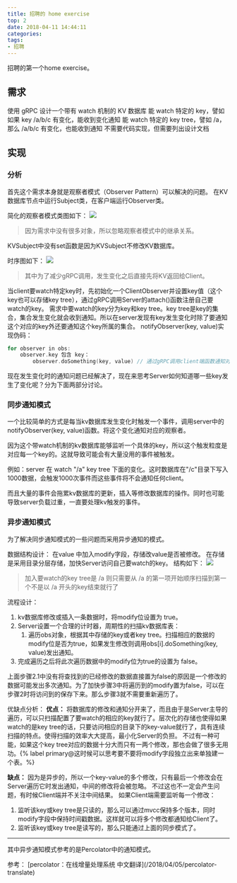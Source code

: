```yaml
---
title: 招聘的 home exercise
top: 2
date: 2018-04-11 14:44:11
categories:
tags:
- 招聘
---
```


<div class="note info"><p>招聘的第一个home exercise。</p></div>

<!-- more -->

## 需求

使用 gRPC 设计一个带有 watch 机制的 KV 数据库
能 watch 特定的 key，譬如如果 key /a/b/c 有变化，能收到变化通知
能 watch 特定的 key tree，譬如 /a，那么 /a/b/c 有变化，也能收到通知
不需要代码实现，但需要列出设计文档


## 实现


### 分析

首先这个需求本身就是观察者模式（Observer Pattern）可以解决的问题。
在KV数据库节点中运行Subject类，在客户端运行Observer类。

简化的观察者模式类图如下：
![](observer-class.jpg)
> 因为需求中没有很多对象，所以忽略观察者模式中的继承关系。

KVSubject中没有set函数是因为KVSubject不修改KV数据库。

时序图如下：
![](observer-timing.jpg)
> 其中为了减少gRPC调用，发生变化之后直接先将KV返回给Client。

当client要watch特定key时，先初始化一个ClientObserver并设置key值（这个key也可以存储key tree），通过gRPC调用Server的attach()函数注册自己要watch的key。
需求中要watch的key分为key和key tree。key tree是key的集合，集合发生变化就会收到通知。所以在server发现有key发生变化时除了要通知这个对应的key外还要通知这个key所属的集合。
notifyObserver(key, value)实现伪码：
```c
for observer in obs:
    observer.key 包含 key：
        observer.doSomething(key, value) // 通过gRPC调用client端函数通知对方。
```


<div class="note warning no-icon"><p>现在发生变化时的通知问题已经解决了，现在来思考Server如何知道哪一些key发生了变化呢？分为下面两部分讨论。</p></div>


### 同步通知模式

一个比较简单的方式是每当kv数据库发生变化时触发一个事件，调用server中的notifyObserver(key, value)函数。将这个变化通知对应的观察者。

因为这个带watch机制的kv数据库能够监听一个具体的key，所以这个触发粒度是对应每一个key的。这就导致可能会有大量没用的事件被触发。
<div class="note info no-icon"><p>例如：server 在 watch "/a" key tree 下面的变化。这时数据库在"/c"目录下写入1000数据，会触发1000次事件而这些事件将不会通知任何client。</p></div>

而且大量的事件会拖累kv数据库的更新，插入等修改数据库的操作。同时也可能导致server负载过重，一直要处理kv触发的事件。



### 异步通知模式

为了解决同步通知模式的一些问题而采用异步通知的模式。

数据结构设计：
在value 中加入modify字段，存储改value是否被修改。
在存储是采用目录分层存储，加快Server访问自己要watch的key。
结构如下：
![](key-struct.png)
> 加入要watch的key tree是 /a 则只需要从 /a 的第一项开始顺序扫描到第一个不是以 /a 开头的key结束就行了


流程设计：
1. kv数据库修改或插入一条数据时，将modify位设置为 true。
2. Server设置一个合理的计时器，周期性的扫描kv数据库表：
    1. 遍历obs对象，根据其中存储的key或者key tree。扫描相应的数据的modify位是否为true，如果发生修改则调用obs[i].doSomething(key, value)发出通知。
3. 完成遍历之后将此次遍历数据中的modify位为true的设置为 false。

<div class="note warning no-icon"><p>上面步骤2.1中没有将查找到的已经修改的数据直接置为false的原因是一个修改的数据可能发出多次通知。为了加快步骤3中将遍历到的modify置为false，可以在步骤2时将访问到的保存下来。那么步骤3就不需要重新遍历了。</p></div>


优缺点分析：
**优点：** 将数据库的修改和通知分开来了，而且由于是Server主导的遍历，可以只扫描配置了要watch的相应的key就行了。层次化的存储也使得如果watch的是key tree的话，只要访问相应的目录下的key-value就行了，具有连续扫描的特点。使得扫描的效率大大提高，最小化Server的负担。
不过有一种可能，如果这个key tree对应的数据十分大而只有一两个修改，那也会做了很多无用功。{% label primary@这时候可以思考要不要将modify字段独立出来单独建一个表。%}

**缺点：** 因为是异步的，所以一个key-value的多个修改，只有最后一个修改会在Server遍历它时发出通知，中间的修改将会被忽略。
不过这也不一定会产生问题，有时候Client端并不关注中间结果。
如果Client端需要监听每一个修改：
1. 监听该key或key tree是只读的，那么可以通过mvcc保持多个版本，同时modify字段中保持时间戳数据。这样就可以将多个修改都通知给Client了。
2. 监听该key或key tree是读写的，那么只能通过上面的同步模式了。


<hr />

其中异步通知模式参考的是Percolator中的通知模式。
<div class="note primary">参考：
[percolator：在线增量处理系统 中文翻译](/2018/04/05/percolator-translate)</div>
